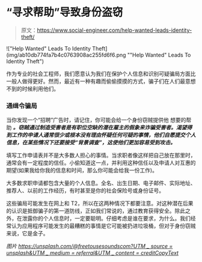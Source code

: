 # “寻求帮助”导致身份盗窃

> 原文：<https://www.social-engineer.com/help-wanted-leads-identity-theft/>

!["Help Wanted" Leads To Identity Theft](img/ab10db774fa7b4c0763908ac255fd6f6.png ""Help Wanted" Leads To Identity Theft")

作为专业的社会工程师，我们愿意认为我们在保护个人信息和识别可疑骗局方面比一般人做得更好。然而，最近有一种有趣而偷偷摸摸的方式，骗子们在人们最意想不到的时候利用他们。

### **通缉令骗局**

当你发现一个“招聘”广告时，请记住，你可能会给一个身份窃贼提供他 想要的帮助 ***。窃贼通过制造受害者是有职位空缺的潜在雇主的假象来诈骗受害者。渴望得到工作的申请人通常很少或根本没有理由怀疑任何可疑的事情，他们自愿提交个人信息，在某些情况下还要接受“背景调查”，这使他们更加容易受到攻击。***

填写工作申请表并不是大多数人担心的事情。当求职者像这样把自己放在那里时，通常会有一定程度的信任。小偷知道这一点，并利用这种信任以及申请人对互惠的期望(如果我给你我的信息和时间，那么你可能会给我一份工作)。

大多数求职申请都包含大量的个人信息。全名、出生日期、电子邮件、实际地址、推荐人、以前的工作经历，有时甚至是你的社会保险号或身份证号。

这些骗局可能发生在网上和 T2，所以在这两种情况下都要注意。对这种潜在后果的认识是抵御骗子的第一道防线，正如我们常说的，通过教育获得安全。除此之外，在泄露你的个人信息时，一定要聪明。仔细考虑是谁在要求，为什么。我们经常认为应用程序可能发生的最糟糕的事情是它可能被扔进垃圾桶，但对于身份窃贼来说，它是金子。

*图片*
*[https://unsplash.com/@freetousesoundscom?UTM _ source = unsplash&UTM _ medium = referral&UTM _ content = creditCopyText](https://unsplash.com/@freetousesoundscom?utm_source=unsplash&utm_medium=referral&utm_content=creditCopyText)*